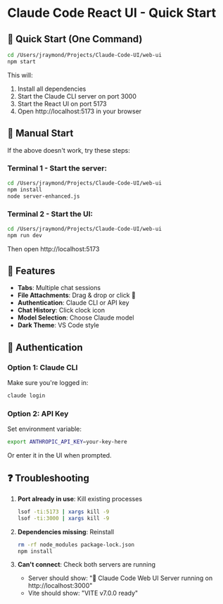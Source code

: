 # Claude Code React UI - Quick Start

## 🚀 Quick Start (One Command)

```bash
cd /Users/jraymond/Projects/Claude-Code-UI/web-ui
npm start
```

This will:
1. Install all dependencies
2. Start the Claude CLI server on port 3000
3. Start the React UI on port 5173
4. Open http://localhost:5173 in your browser

## 🔧 Manual Start

If the above doesn't work, try these steps:

### Terminal 1 - Start the server:
```bash
cd /Users/jraymond/Projects/Claude-Code-UI/web-ui
npm install
node server-enhanced.js
```

### Terminal 2 - Start the UI:
```bash
cd /Users/jraymond/Projects/Claude-Code-UI/web-ui
npm run dev
```

Then open http://localhost:5173

## 🎯 Features

- **Tabs**: Multiple chat sessions
- **File Attachments**: Drag & drop or click 📎
- **Authentication**: Claude CLI or API key
- **Chat History**: Click clock icon
- **Model Selection**: Choose Claude model
- **Dark Theme**: VS Code style

## 🔑 Authentication

### Option 1: Claude CLI
Make sure you're logged in:
```bash
claude login
```

### Option 2: API Key
Set environment variable:
```bash
export ANTHROPIC_API_KEY=your-key-here
```

Or enter it in the UI when prompted.

## ❓ Troubleshooting

1. **Port already in use**: Kill existing processes
   ```bash
   lsof -ti:5173 | xargs kill -9
   lsof -ti:3000 | xargs kill -9
   ```

2. **Dependencies missing**: Reinstall
   ```bash
   rm -rf node_modules package-lock.json
   npm install
   ```

3. **Can't connect**: Check both servers are running
   - Server should show: "🚀 Claude Code Web UI Server running on http://localhost:3000"
   - Vite should show: "VITE v7.0.0 ready"
